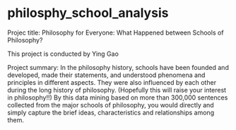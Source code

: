 # philosphy_school_analysis
Projec title: Philosophy for Everyone: What Happened between Schools of Philosophy?

This project is conducted by Ying Gao

Project summary: In the philosophy history, schools have been founded and developed, made their statements, and understood phenomena and principles in different aspects. They were also influenced by each other during the long history of philosophy. (Hopefully this will raise your interest in philosophy!!) By this data mining based on more than 300,000 sentences collected from the major schools of philosophy, you would directly and simply capture the brief ideas, characteristics and relationships among them.
